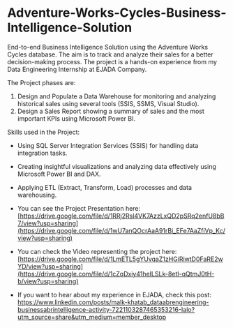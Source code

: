# Adventure-Works-Cycles-Business-Intelligence-Solution
 End-to-end Business Intelligence Solution using the Adventure Works Cycles database. The aim is to track and analyze their sales for a better decision-making process. The project is a hands-on experience from my Data Engineering Internship at EJADA Company.
 

 The Project phases are:
 1. Design and Populate a Data Warehouse for monitoring and analyzing historical sales using several tools (SSIS, SSMS, Visual Studio).
 2. Design a Sales Report showing a summary of sales and the most important KPIs using Microsoft Power BI. 

Skills used in the Project:
- Using SQL Server Integration Services (SSIS) for handling data integration tasks. 
- Creating insightful visualizations and analyzing data effectively using Microsoft Power BI and DAX. 
- Applying ETL (Extract, Transform, Load) processes and data warehousing. 

- You can see the Project Presentation here: [https://drive.google.com/file/d/1RRj2Rsl4VK7AzzLxQD2pSRq2enfU8bB7/view?usp=sharing](https://drive.google.com/file/d/1wU7anQOcrAaA91rBi_EFe7AaZfiVp_Kc/view?usp=sharing)
- You can check the Video representing the project here: [https://drive.google.com/file/d/1LmETL5gYUvqaZ1zHGiRiwtD0FaRE2wYD/view?usp=sharing](https://drive.google.com/file/d/1cZqDxiy41heILSLk-8etI-qQtmJ0tH-b/view?usp=sharing)
- If you want to hear about my experience in EJADA, check this post: https://www.linkedin.com/posts/malk-khatab_dataabrengineering-businessabrintelligence-activity-7221103287465353216-Ialo?utm_source=share&utm_medium=member_desktop

